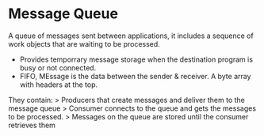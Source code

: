 # Message Queue

A queue of messages sent between applications, it includes a sequence of work objects that are waiting to be processed.

* Provides temporrary message storage when the destination program is busy or not connected.
* FIFO, MEssage is the data between the sender & receiver. A byte array with headers at the top. 

They contain:
    > Producers that create messages and deliver them to the message queue
    > Consumer connects to the queue and gets the messages to be processed.
    > Messages on the queue are stored until the consumer retrieves them